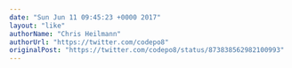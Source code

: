 ```yaml
---
date: "Sun Jun 11 09:45:23 +0000 2017"
layout: "like"
authorName: "Chris Heilmann"
authorUrl: "https://twitter.com/codepo8"
originalPost: "https://twitter.com/codepo8/status/873838562982100993"
---
```

